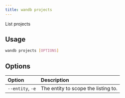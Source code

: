 ```yaml
---
title: wandb projects
---
```


List projects

## Usage

```bash
wandb projects [OPTIONS]
```

## Options

| Option | Description |
| :--- | :--- |
| `--entity`, `-e` | The entity to scope the listing to. |
